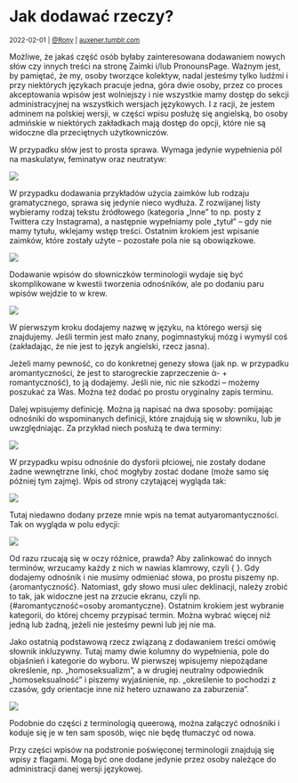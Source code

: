 # Jak dodawać rzeczy?

<small>2022-02-01 | [@Rony](/@Rony) | [auxener.tumblr.com](https://auxener.tumblr.com/post/674452764738355200/zaimki-pronounspage-dodawanie-tresci)</small>

Możliwe, że jakaś część osób byłaby zainteresowana dodawaniem nowych słów czy innych treści na stronę Zaimki i/lub PronounsPage. Ważnym jest, by pamiętać, że my, osoby tworzące kolektyw, nadal jesteśmy tylko ludźmi i przy niektórych językach pracuje jedna, góra dwie osoby, przez co proces akceptowania wpisów jest wolniejszy i nie wszystkie mamy dostęp do sekcji administracyjnej na wszystkich wersjach językowych. I z racji, że jestem adminem na polskiej wersji, w części wpisu posłużę się angielską, bo osoby admińskie w niektórych zakładkach mają dostęp do opcji, które nie są widoczne dla przeciętnych użytkowniczów.

W przypadku słów jest to prosta sprawa. Wymaga jedynie wypełnienia pól na maskulatyw, feminatyw oraz neutratyw:

![](/img-local/blog/dodawanie-nouns.png)

W przypadku dodawania przykładów użycia zaimków lub rodzaju gramatycznego, sprawa się jedynie nieco wydłuża. Z rozwijanej listy wybieramy rodzaj tekstu źródłowego (kategoria „Inne” to np. posty z Twittera czy Instagrama), a następnie wypełniamy pole „tytuł” – gdy nie mamy tytułu, wklejamy wstęp treści. Ostatnim krokiem jest wpisanie zaimków, które zostały użyte – pozostałe pola nie są obowiązkowe.

![](/img-local/blog/dodawanie-sources.png)

Dodawanie wpisów do słowniczków terminologii wydaje się być skomplikowane w kwestii tworzenia odnośników, ale po dodaniu paru wpisów wejdzie to w krew.

![](/img-local/blog/dodawanie-terminology-1.png)

W pierwszym kroku dodajemy nazwę w języku, na którego wersji się znajdujemy. Jeśli termin jest mało znany, pogimnastykuj mózg i wymyśl coś (zakładając, że nie jest to język angielski, rzecz jasna).

Jeżeli mamy pewność, co do konkretnej genezy słowa (jak np. w przypadku aromantyczności, że jest to starogreckie zaprzeczenie ἀ- + romantyczność), to ją dodajemy. Jeśli nie, nic nie szkodzi – możemy poszukać za Was. Można też dodać po prostu oryginalny zapis terminu.

Dalej wpisujemy definicję. Można ją napisać na dwa sposoby: pomijając odnośniki do wspominanych definicji, które znajdują się w słowniku, lub je uwzględniając. Za przykład niech posłużą te dwa terminy:

![](/img-local/blog/dodawanie-terminology-2.png)

W przypadku wpisu odnośnie do dysforii płciowej, nie zostały dodane żadne wewnętrzne linki, choć mogłyby zostać dodane (może samo się później tym zajmę). Wpis od strony czytającej wygląda tak:

![](/img-local/blog/dodawanie-terminology-3.png)

Tutaj niedawno dodany przeze mnie wpis na temat autyaromantyczności. Tak on wygląda w polu edycji:

![](/img-local/blog/dodawanie-terminology-4.png)

Od razu rzucają się w oczy różnice, prawda? Aby zalinkować do innych terminów, wrzucamy każdy z nich w nawias klamrowy, czyli { }. Gdy dodajemy odnośnik i nie musimy odmieniać słowa, po prostu piszemy np. {aromantyczność}. Natomiast, gdy słowo musi ulec deklinacji, należy zrobić to tak, jak widoczne jest na zrzucie ekranu, czyli np. {#aromantyczność=osoby aromantyczne}.
Ostatnim krokiem jest wybranie kategorii, do której chcemy przypisać termin. Można wybrać więcej niż jedną lub żadną, jeżeli nie jesteśmy pewni lub jej nie ma.

Jako ostatnią podstawową rzecz związaną z dodawaniem treści omówię słownik inkluzywny. Tutaj mamy dwie kolumny do wypełnienia, pole do objaśnień i kategorie do wyboru. W pierwszej wpisujemy niepożądane określenie, np. „homoseksualizm”, a w drugiej neutralny odpowiednik „homoseksualność” i piszemy wyjaśnienie, np. „określenie to pochodzi z czasów, gdy orientacje inne niż hetero uznawano za zaburzenia”.

![](/img-local/blog/dodawanie-inclusive.png)

Podobnie do części z terminologią queerową, można załączyć odnośniki i koduje się je w ten sam sposób, więc nie będę tłumaczyć od nowa.

Przy części wpisów na podstronie poświęconej terminologii znajdują się wpisy z flagami. Mogą być one dodane jedynie przez osoby należące do administracji danej wersji językowej.
